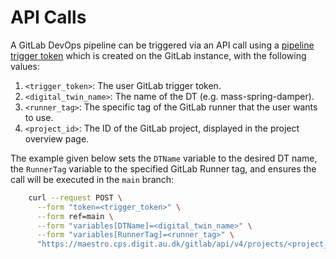 # API Calls

A GitLab DevOps pipeline can be triggered via an API call using a
[pipeline trigger token](https://docs.gitlab.com/ee/ci/triggers/)
which is created on the GitLab instance, with the following values:

1. `<trigger_token>`: The user GitLab trigger token.
1. `<digital_twin_name>`: The name of the DT (e.g. mass-spring-damper).
1. `<runner_tag>`: The specific tag of the GitLab runner that the user wants to use.
1. `<project_id>`: The ID of the GitLab project, displayed in the project overview
   page.

The example given below sets the `DTName` variable to the desired DT name,
the `RunnerTag` variable to the specified GitLab Runner tag, and ensures the call
will be executed in the `main` branch:

```bash
    curl --request POST \
      --form "token=<trigger_token>" \
      --form ref=main \
      --form "variables[DTName]=<digital_twin_name>" \
      --form "variables[RunnerTag]=<runner_tag>" \
      "https://maestro.cps.digit.au.dk/gitlab/api/v4/projects/<project_id>/trigger/pipeline"
```
